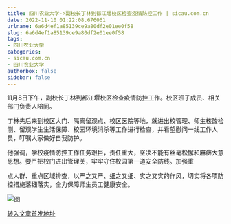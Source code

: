 ```yaml
---
title: 四川农业大学->副校长丁林到都江堰校区检查疫情防控工作 | sicau.com.cn
date: 2022-11-10 01:22:08.676061
urlname: 6a6d4ef1a85139ce9a80df2e01ee0f58
slug: 6a6d4ef1a85139ce9a80df2e01ee0f58
tags: 
- 四川农业大学
categories:
- sicau.com.cn
- 四川农业大学
authorbox: false
sidebar: false
---
```

11月8日下午，副校长丁林到都江堰校区检查疫情防控工作。校区班子成员、相关部门负责人陪同。

丁林先后来到校区大门、隔离留观点、校区医院等地，就进出校管理、师生核酸检测、留观学生生活保障、校园环境消杀等工作进行检查，并看望慰问一线工作人员，叮嘱大家做好自我防护。

他强调，学校疫情防控工作任务艰巨，责任重大，坚决不能有丝毫松懈和麻痹大意思想。要严把校门进出管理关，牢牢守住校园第一道安全防线。加强重
<!--more-->
点人群、重点区域排查，以严之又严、细之又细、实之又实的作风，切实将各项防控措施落细落实，全力保障师生员工健康安全。

![图](https://news.sicau.edu.cn/__local/D/ED/68/B6F16DB8D5B6F75AF0E3E3F350F_3CB958CC_FDDB.jpg)

[转入文章首发地址](https://news.sicau.edu.cn/info/1078/70129.htm)